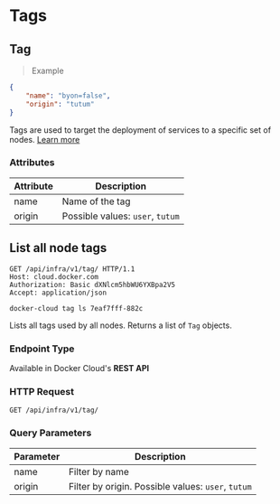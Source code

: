 # Tags

## Tag

> Example

```json
{
    "name": "byon=false",
    "origin": "tutum"
}
```

Tags are used to target the deployment of services to a specific set of nodes. [Learn more](/docker-cloud/apps/deploy-tags/)

### Attributes

| Attribute | Description                      |
| --------- | -------------------------------- |
| name      | Name of the tag                  |
| origin    | Possible values: `user`, `tutum` |

## List all node tags

```http
GET /api/infra/v1/tag/ HTTP/1.1
Host: cloud.docker.com
Authorization: Basic dXNlcm5hbWU6YXBpa2V5
Accept: application/json
```

    docker-cloud tag ls 7eaf7fff-882c
    

Lists all tags used by all nodes. Returns a list of `Tag` objects.

### Endpoint Type

Available in Docker Cloud's **REST API**

### HTTP Request

`GET /api/infra/v1/tag/`

### Query Parameters

| Parameter | Description                                        |
| --------- | -------------------------------------------------- |
| name      | Filter by name                                     |
| origin    | Filter by origin. Possible values: `user`, `tutum` |